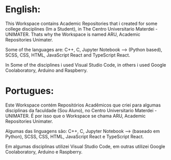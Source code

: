 English:
===============================================================================================================================================

This Workspace contains Academic Repositories that i created for some college disciplines (Im a Student), in The Centro Universitario Materdei - UNIMATER.
Thats why the Workspace is named ARU, Academic Repositories Unimater.

Some of the languages are: C++, C, Jupyter Notebook --> (Python based), SCSS, CSS, HTML, JavaScript React and TypeScript React.

In Some of the disciplines i used Visual Studio Code, in others i used Google Coolaboratory, Arduino and Raspberry.                            
                                                                                                                                                 
Portugues:                                                                                                                                      
===============================================================================================================================================

Este Workspace contém Repositórios Acadêmicos que criei para algumas disciplinas da faculdade (Sou Aluno), no Centro Universitario Materdei - UNIMATER.
É por isso que o Workspace se chama ARU, Academic Repositories Unimater.

Algumas das linguagens são: C++, C, Jupyter Notebook --> (baseado em Python), SCSS, CSS, HTML, JavaScript React e TypeScript React.

Em algumas disciplinas utilizei Visual Studio Code, em outras utilizei Google Coolaboratory, Arduino e Raspberry.